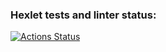 ### Hexlet tests and linter status:
[![Actions Status](https://github.com/AAO2014/devops-for-programmers-project-lvl1/workflows/hexlet-check/badge.svg)](https://github.com/AAO2014/devops-for-programmers-project-lvl1/actions)
